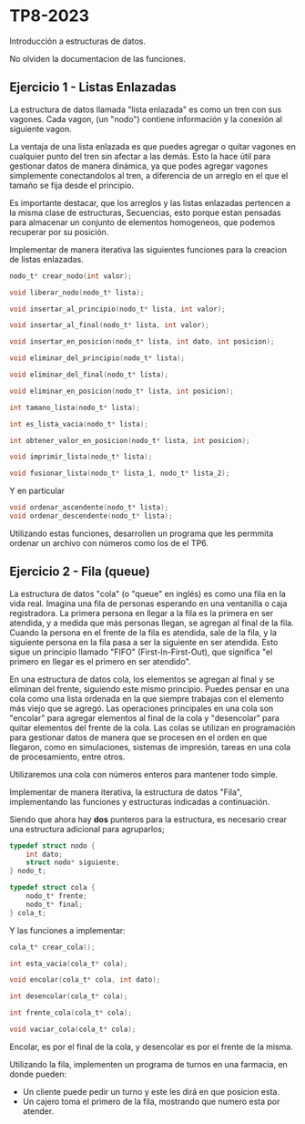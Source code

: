 # TP8-2023

Introducción a estructuras de datos.

No olviden la documentacion de las funciones.

## Ejercicio 1 - Listas Enlazadas

La estructura de datos llamada "lista enlazada" es como un tren con sus vagones. 
Cada vagon, (un "nodo") contiene información y la conexión al siguiente vagon.

La ventaja de una lista enlazada es que puedes agregar o quitar vagones en cualquier 
punto del tren sin afectar a las demás. Esto la hace útil para gestionar datos de manera dinámica, 
ya que podes agregar vagones simplemente conectandolos al tren, a diferencia de un arreglo 
en el que el tamaño se fija desde el principio.

Es importante destacar, que los arreglos y las listas enlazadas pertencen a la misma clase de estructuras,
Secuencias, esto porque estan pensadas para almacenar un conjunto de elementos homogeneos, que podemos
recuperar por su posición.

Implementar de manera iterativa las siguientes funciones para la creacion de listas enlazadas.

```C
nodo_t* crear_nodo(int valor);

void liberar_nodo(nodo_t* lista);

void insertar_al_principio(nodo_t* lista, int valor);

void insertar_al_final(nodo_t* lista, int valor);

void insertar_en_posicion(nodo_t* lista, int dato, int posicion);

void eliminar_del_principio(nodo_t* lista);

void eliminar_del_final(nodo_t* lista);

void eliminar_en_posicion(nodo_t* lista, int posicion);

int tamano_lista(nodo_t* lista);

int es_lista_vacia(nodo_t* lista);

int obtener_valor_en_posicion(nodo_t* lista, int posicion);

void imprimir_lista(nodo_t* lista);

void fusionar_lista(nodo_t* lista_1, nodo_t* lista_2);
```

Y en particular

```C
void ordenar_ascendente(nodo_t* lista);
void ordenar_descendente(nodo_t* lista);
```

Utilizando estas funciones, desarrollen un programa que les permmita ordenar un archivo con números
como los de el TP6.

## Ejercicio 2 - Fila (queue)

La estructura de datos "cola" (o "queue" en inglés) es como una fila en la vida real. Imagina una 
fila de personas esperando en una ventanilla o caja registradora. La primera persona en llegar a 
la fila es la primera en ser atendida, y a medida que más personas llegan, se agregan al final de 
la fila. Cuando la persona en el frente de la fila es atendida, sale de la fila, y la siguiente 
persona en la fila pasa a ser la siguiente en ser atendida. 
Esto sigue un principio llamado "FIFO" (First-In-First-Out), que significa "el primero 
en llegar es el primero en ser atendido".

En una estructura de datos cola, los elementos se agregan al final y se eliminan del frente, 
siguiendo este mismo principio. Puedes pensar en una cola como una lista ordenada en la que 
siempre trabajas con el elemento más viejo que se agregó. Las operaciones principales en 
una cola son "encolar" para agregar elementos al final de la cola y "desencolar" para quitar 
elementos del frente de la cola. Las colas se utilizan en programación para gestionar datos 
de manera que se procesen en el orden en que llegaron, como en simulaciones, sistemas de 
impresión, tareas en una cola de procesamiento, entre otros.

Utilizaremos una cola con números enteros para mantener todo simple.

Implementar de manera iterativa, la estructura de datos "Fila", implementando las funciones y 
estructuras indicadas a continuación.

Siendo que ahora hay __dos__ punteros para la estructura, es necesario crear una estructura 
adicional para agruparlos;

```C
typedef struct nodo {
    int dato;
    struct nodo* siguiente;
} nodo_t;

typedef struct cola {
    nodo_t* frente;
    nodo_t* final;
} cola_t;
```

Y las funciones a implementar:

```C
cola_t* crear_cola();

int esta_vacia(cola_t* cola);

void encolar(cola_t* cola, int dato);

int desencolar(cola_t* cola);

int frente_cola(cola_t* cola);

void vaciar_cola(cola_t* cola);
```

Encolar, es por el final de la cola, y desencolar es por el frente de la misma.

Utilizando la fila, implementen un programa de turnos en una farmacia, en donde pueden:
* Un cliente puede pedir un turno y este les dirá en que posicion esta.
* Un cajero toma el primero de la fila, mostrando que numero esta por atender.
